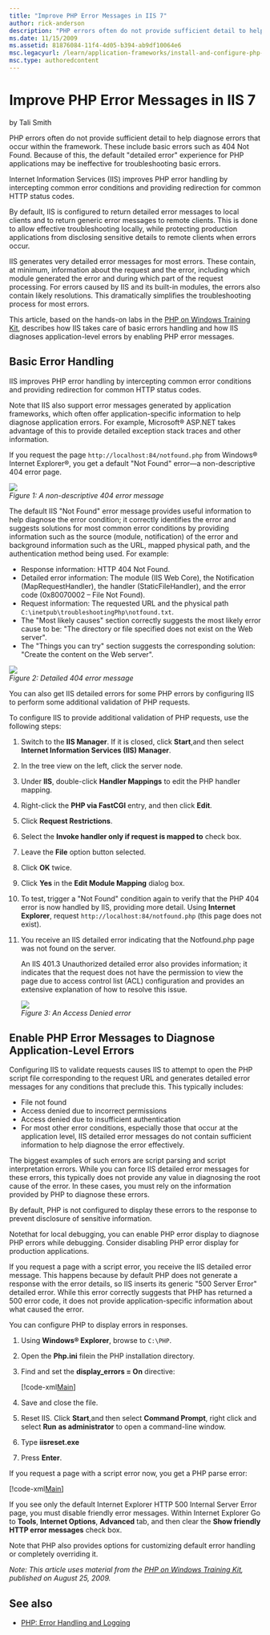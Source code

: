 ```yaml
---
title: "Improve PHP Error Messages in IIS 7"
author: rick-anderson
description: "PHP errors often do not provide sufficient detail to help diagnose errors that occur within the framework. These include basic errors such as 404 Not Found...."
ms.date: 11/15/2009
ms.assetid: 81876084-11f4-4d05-b394-ab9df10064e6
msc.legacyurl: /learn/application-frameworks/install-and-configure-php-on-iis/improve-php-error-messages-in-iis-7-and-above
msc.type: authoredcontent
---
```

# Improve PHP Error Messages in IIS 7

by Tali Smith

PHP errors often do not provide sufficient detail to help diagnose errors that occur within the framework. These include basic errors such as 404 Not Found. Because of this, the default "detailed error" experience for PHP applications may be ineffective for troubleshooting basic errors.

Internet Information Services (IIS) improves PHP error handling by intercepting common error conditions and providing redirection for common HTTP status codes.

By default, IIS is configured to return detailed error messages to local clients and to return generic error messages to remote clients. This is done to allow effective troubleshooting locally, while protecting production applications from disclosing sensitive details to remote clients when errors occur.

IIS generates very detailed error messages for most errors. These contain, at minimum, information about the request and the error, including which module generated the error and during which part of the request processing. For errors caused by IIS and its built-in modules, the errors also contain likely resolutions. This dramatically simplifies the troubleshooting process for most errors.

This article, based on the hands-on labs in the [PHP on Windows Training Kit](https://www.microsoft.com/downloads/details.aspx?FamilyID=c8498c9b-a85a-4afa-90c0-593d0e4850cb&amp;DisplayLang=en), describes how IIS takes care of basic errors handling and how IIS diagnoses application-level errors by enabling PHP error messages.

## Basic Error Handling

IIS improves PHP error handling by intercepting common error conditions and providing redirection for common HTTP status codes.

Note that IIS also support error messages generated by application frameworks, which often offer application-specific information to help diagnose application errors. For example, Microsoft® ASP.NET takes advantage of this to provide detailed exception stack traces and other information.

If you request the page `http://localhost:84/notfound.php` from Windows® Internet Explorer®, you get a default "Not Found" error—a non-descriptive 404 error page.

![](improve-php-error-messages-in-iis-7-and-above/_static/image1.jpg)  
*Figure 1: A non-descriptive 404 error message*

The default IIS "Not Found" error message provides useful information to help diagnose the error condition; it correctly identifies the error and suggests solutions for most common error conditions by providing information such as the source (module, notification) of the error and background information such as the URL, mapped physical path, and the authentication method being used. For example:

- Response information: HTTP 404 Not Found.
- Detailed error information: The module (IIS Web Core), the Notification (MapRequestHandler), the handler (StaticFileHandler), and the error code (0x80070002 – File Not Found).
- Request information: The requested URL and the physical path `C:\inetpub\troubleshootingPhp\notfound.txt`.
- The "Most likely causes" section correctly suggests the most likely error cause to be: "The directory or file specified does not exist on the Web server".
- The "Things you can try" section suggests the corresponding solution: "Create the content on the Web server".

![](improve-php-error-messages-in-iis-7-and-above/_static/image3.jpg)  
*Figure 2: Detailed 404 error message*

You can also get IIS detailed errors for some PHP errors by configuring IIS to perform some additional validation of PHP requests.

To configure IIS to provide additional validation of PHP requests, use the following steps:

1. Switch to the **IIS Manager**. If it is closed, click **Start**,and then select **Internet Information Services (IIS) Manager**.
2. In the tree view on the left, click the server node.
3. Under **IIS**, double-click **Handler Mappings** to edit the PHP handler mapping.
4. Right-click the **PHP via FastCGI** entry, and then click **Edit**.
5. Click **Request Restrictions**.
6. Select the **Invoke handler only if request is mapped to** check box.
7. Leave the **File** option button selected.
8. Click **OK** twice.
9. Click **Yes** in the **Edit Module Mapping** dialog box.
10. To test, trigger a "Not Found" condition again to verify that the PHP 404 error is now handled by IIS, providing more detail. Using **Internet Explorer**, request `http://localhost:84/notfound.php` (this page does not exist).
11. You receive an IIS detailed error indicating that the Notfound.php page was not found on the server.  

    An IIS 401.3 Unauthorized detailed error also provides information; it indicates that the request does not have the permission to view the page due to access control list (ACL) configuration and provides an extensive explanation of how to resolve this issue.

    ![](improve-php-error-messages-in-iis-7-and-above/_static/image5.jpg)  
    *Figure 3: An Access Denied error*

## Enable PHP Error Messages to Diagnose Application-Level Errors

Configuring IIS to validate requests causes IIS to attempt to open the PHP script file corresponding to the request URL and generates detailed error messages for any conditions that preclude this. This typically includes:

- File not found
- Access denied due to incorrect permissions
- Access denied due to insufficient authentication
- For most other error conditions, especially those that occur at the application level, IIS detailed error messages do not contain sufficient information to help diagnose the error effectively.

The biggest examples of such errors are script parsing and script interpretation errors. While you can force IIS detailed error messages for these errors, this typically does not provide any value in diagnosing the root cause of the error. In these cases, you must rely on the information provided by PHP to diagnose these errors.

By default, PHP is not configured to display these errors to the response to prevent disclosure of sensitive information.

Notethat for local debugging, you can enable PHP error display to diagnose PHP errors while debugging. Consider disabling PHP error display for production applications.

If you request a page with a script error, you receive the IIS detailed error message. This happens because by default PHP does not generate a response with the error details, so IIS inserts its generic "500 Server Error" detailed error. While this error correctly suggests that PHP has returned a 500 error code, it does not provide application-specific information about what caused the error.

You can configure PHP to display errors in responses.

1. Using **Windows® Explorer**, browse to `C:\PHP`.
2. Open the **Php.ini** filein the PHP installation directory.
3. Find and set the **display\_errors = On** directive:  

    [!code-xml[Main](improve-php-error-messages-in-iis-7-and-above/samples/sample1.xml)]
4. Save and close the file.
5. Reset IIS. Click **Start**,and then select **Command Prompt**, right click and select **Run** **as administrator** to open a command-line window.
6. Type **iisreset.exe**
7. Press **Enter**.

If you request a page with a script error now, you get a PHP parse error:

[!code-xml[Main](improve-php-error-messages-in-iis-7-and-above/samples/sample2.xml)]

If you see only the default Internet Explorer HTTP 500 Internal Server Error page, you must disable friendly error messages. Within Internet Explorer Go to **Tools**, **Internet Options**, **Advanced** tab, and then clear the **Show friendly HTTP error messages** check box.

Note that PHP also provides options for customizing default error handling or completely overriding it.

*Note: This article uses material from the [PHP on Windows Training Kit](https://www.microsoft.com/downloads/details.aspx?FamilyID=c8498c9b-a85a-4afa-90c0-593d0e4850cb&amp;DisplayLang=en), published on August 25, 2009.*

## See also

- [PHP: Error Handling and Logging](http://www.php.net/errorfunc)
